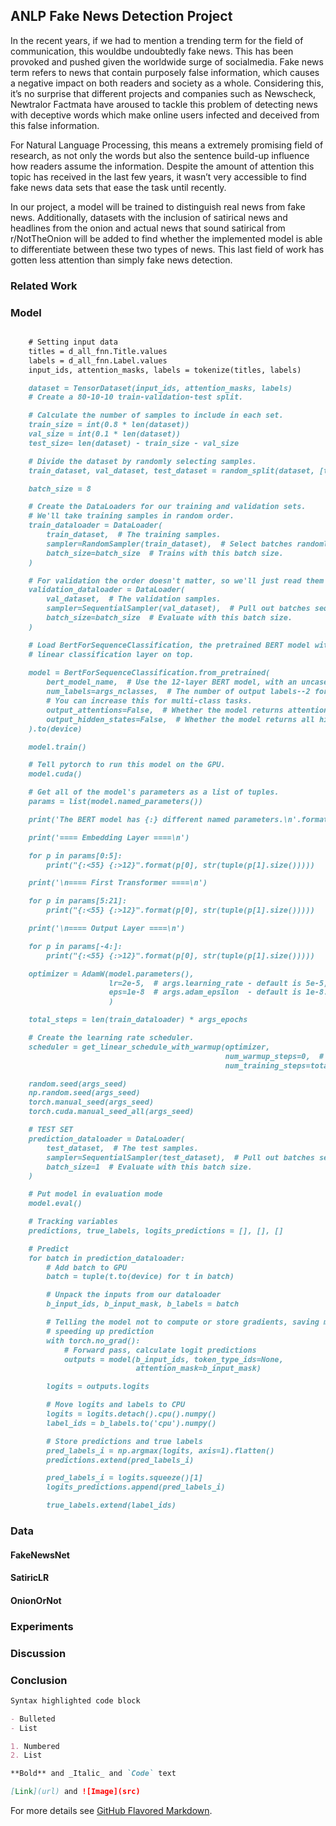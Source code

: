 ## ANLP Fake News Detection Project

In the recent years, if we had to mention a trending term for the field of communication, this wouldbe undoubtedly fake news. This has been provoked and pushed given the worldwide surge of socialmedia. Fake news term refers to news that contain purposely false information, which causes a negative impact on both readers and society as a whole. Considering this, it’s no surprise that different projects and companies such as Newscheck, Newtralor Factmata have aroused to tackle this problem of detecting news with deceptive words which make online users infected and deceived from this false information. 

For Natural Language Processing, this means a extremely promising field of research, as not only the words but also the sentence build-up influence how readers assume the information. Despite the amount of attention this topic has received in the last few years, it wasn’t very accessible to find fake news data sets that ease the task until recently.

In our project, a model will be trained to distinguish real news from fake news. Additionally, datasets with the inclusion of satirical news and headlines from the onion and actual news that sound satirical from r/NotTheOnion will be added to find whether the implemented model is able to differentiate between these two types of news. This last field of work has gotten less attention than simply fake news detection.

### Related Work

### Model

```markdown

    # Setting input data
    titles = d_all_fnn.Title.values
    labels = d_all_fnn.Label.values
    input_ids, attention_masks, labels = tokenize(titles, labels)

    dataset = TensorDataset(input_ids, attention_masks, labels)
    # Create a 80-10-10 train-validation-test split.

    # Calculate the number of samples to include in each set.
    train_size = int(0.8 * len(dataset))
    val_size = int(0.1 * len(dataset))
    test_size= len(dataset) - train_size - val_size

    # Divide the dataset by randomly selecting samples.
    train_dataset, val_dataset, test_dataset = random_split(dataset, [train_size, val_size, test_size])

    batch_size = 8

    # Create the DataLoaders for our training and validation sets.
    # We'll take training samples in random order.
    train_dataloader = DataLoader(
        train_dataset,  # The training samples.
        sampler=RandomSampler(train_dataset),  # Select batches randomly
        batch_size=batch_size  # Trains with this batch size.
    )

    # For validation the order doesn't matter, so we'll just read them sequentially.
    validation_dataloader = DataLoader(
        val_dataset,  # The validation samples.
        sampler=SequentialSampler(val_dataset),  # Pull out batches sequentially.
        batch_size=batch_size  # Evaluate with this batch size.
    )

    # Load BertForSequenceClassification, the pretrained BERT model with a single
    # linear classification layer on top.
    
    model = BertForSequenceClassification.from_pretrained(
        bert_model_name,  # Use the 12-layer BERT model, with an uncased vocab.
        num_labels=args_nclasses,  # The number of output labels--2 for binary classification.
        # You can increase this for multi-class tasks.
        output_attentions=False,  # Whether the model returns attentions weights.
        output_hidden_states=False,  # Whether the model returns all hidden-states.
    ).to(device)

    model.train()

    # Tell pytorch to run this model on the GPU.
    model.cuda()

    # Get all of the model's parameters as a list of tuples.
    params = list(model.named_parameters())

    print('The BERT model has {:} different named parameters.\n'.format(len(params)))

    print('==== Embedding Layer ====\n')

    for p in params[0:5]:
        print("{:<55} {:>12}".format(p[0], str(tuple(p[1].size()))))

    print('\n==== First Transformer ====\n')

    for p in params[5:21]:
        print("{:<55} {:>12}".format(p[0], str(tuple(p[1].size()))))

    print('\n==== Output Layer ====\n')

    for p in params[-4:]:
        print("{:<55} {:>12}".format(p[0], str(tuple(p[1].size()))))

    optimizer = AdamW(model.parameters(),
                      lr=2e-5,  # args.learning_rate - default is 5e-5, our notebook had 2e-5
                      eps=1e-8  # args.adam_epsilon  - default is 1e-8.
                      )

    total_steps = len(train_dataloader) * args_epochs

    # Create the learning rate scheduler.
    scheduler = get_linear_schedule_with_warmup(optimizer,
                                                num_warmup_steps=0,  # Default value in run_glue.py
                                                num_training_steps=total_steps)

    random.seed(args_seed)
    np.random.seed(args_seed)
    torch.manual_seed(args_seed)
    torch.cuda.manual_seed_all(args_seed)

    # TEST SET
    prediction_dataloader = DataLoader(
        test_dataset,  # The test samples.
        sampler=SequentialSampler(test_dataset),  # Pull out batches sequentially.
        batch_size=1  # Evaluate with this batch size.
    )

    # Put model in evaluation mode
    model.eval()

    # Tracking variables
    predictions, true_labels, logits_predictions = [], [], []

    # Predict
    for batch in prediction_dataloader:
        # Add batch to GPU
        batch = tuple(t.to(device) for t in batch)

        # Unpack the inputs from our dataloader
        b_input_ids, b_input_mask, b_labels = batch

        # Telling the model not to compute or store gradients, saving memory and
        # speeding up prediction
        with torch.no_grad():
            # Forward pass, calculate logit predictions
            outputs = model(b_input_ids, token_type_ids=None,
                            attention_mask=b_input_mask)

        logits = outputs.logits

        # Move logits and labels to CPU
        logits = logits.detach().cpu().numpy()
        label_ids = b_labels.to('cpu').numpy()

        # Store predictions and true labels
        pred_labels_i = np.argmax(logits, axis=1).flatten()
        predictions.extend(pred_labels_i)

        pred_labels_i = logits.squeeze()[1]
        logits_predictions.append(pred_labels_i)

        true_labels.extend(label_ids)


```

### Data

#### FakeNewsNet

#### SatiricLR

#### OnionOrNot

### Experiments

### Discussion

### Conclusion

```markdown
Syntax highlighted code block

- Bulleted
- List

1. Numbered
2. List

**Bold** and _Italic_ and `Code` text

[Link](url) and ![Image](src)
```

For more details see [GitHub Flavored Markdown](https://guides.github.com/features/mastering-markdown/).